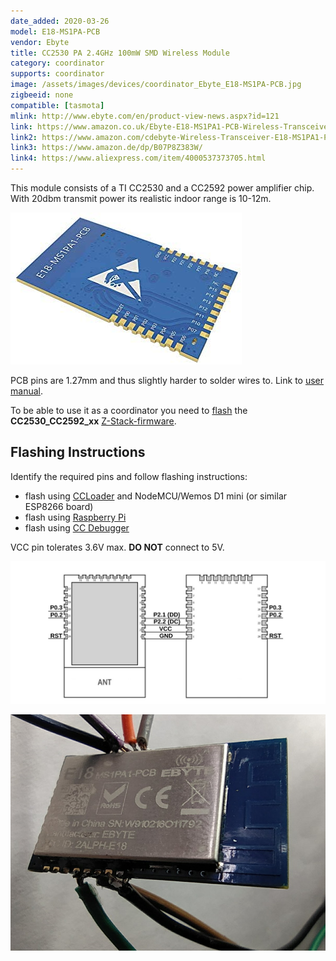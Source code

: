 ```yaml
---
date_added: 2020-03-26
model: E18-MS1PA-PCB
vendor: Ebyte
title: CC2530 PA 2.4GHz 100mW SMD Wireless Module
category: coordinator
supports: coordinator
image: /assets/images/devices/coordinator_Ebyte_E18-MS1PA-PCB.jpg
zigbeeid: none
compatible: [tasmota]
mlink: http://www.ebyte.com/en/product-view-news.aspx?id=121
link: https://www.amazon.co.uk/Ebyte-E18-MS1PA1-PCB-Wireless-Transceiver-Transmitter/dp/B07P8Z383W
link2: https://www.amazon.com/cdebyte-Wireless-Transceiver-E18-MS1PA1-PCB-Antenna/dp/B082M6W88K/
link3: https://www.amazon.de/dp/B07P8Z383W/
link4: https://www.aliexpress.com/item/4000537373705.html
---
```

This module consists of a TI CC2530 and a CC2592 power amplifier chip. With 20dbm transmit power its realistic indoor range is 10-12m.

![Back](/assets/images/devices/coordinator_Ebyte_E18-MS1PA-PCB_back.jpg)

PCB pins are 1.27mm and thus slightly harder to solder wires to. Link to [user manual](http://www.ebyte.com/en/pdf-down.aspx?id=253).

To be able to use it as a coordinator you need to [flash](flashing_ccloader) the **CC2530_CC2592_xx** [Z-Stack-firmware](https://github.com/Koenkk/Z-Stack-firmware/).

## Flashing Instructions
Identify the required pins and follow flashing instructions:
- flash using [CCLoader](/flashing_ccloader.html) and NodeMCU/Wemos D1 mini (or similar ESP8266 board)
- flash using [Raspberry Pi](http://www.marrold.co.uk/2019/12/flashing-cc2530-cc2591-zigbee-module.html)
- flash using [CC Debugger](http://ptvo.info/how-to-select-and-flash-cc2530-144/) 

VCC pin tolerates 3.6V max. **DO NOT** connect to 5V.

![Pinout](/assets/images/devices/coordinator_Ebyte_E18-MS1PA-PCB_pinout.jpg)

![Wired to Dupont cables](/assets/images/devices/coordinator_Ebyte_E18-MS1PA-PCB_wired.jpg)
